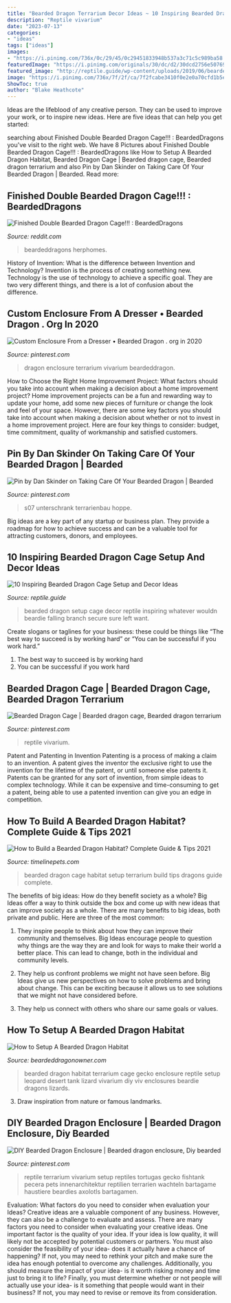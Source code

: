 ```yaml
---
title: "Bearded Dragon Terrarium Decor Ideas ~ 10 Inspiring Bearded Dragon Cage Setup And Decor Ideas"
description: "Reptile vivarium"
date: "2023-07-13"
categories:
- "ideas"
tags: ["ideas"]
images:
- "https://i.pinimg.com/736x/0c/29/45/0c29451833948b537a3c71c5c989ba58.jpg"
featuredImage: "https://i.pinimg.com/originals/30/dc/d2/30dcd2756e507697c7a3ae56a2047d64.jpg"
featured_image: "http://reptile.guide/wp-content/uploads/2019/06/bearded-dragon-cage-setup-and-decor-ideas-5-min.jpg"
image: "https://i.pinimg.com/736x/7f/2f/ca/7f2fcabe3410f0e2e0a70cfd1b5eabb8.jpg"
ShowToc: true
author: "Blake Heathcote"
---
```



Ideas are the lifeblood of any creative person. They can be used to improve your work, or to inspire new ideas. Here are five ideas that can help you get started: 

	

		
searching about Finished Double Bearded Dragon Cage!!! : BeardedDragons you've visit to the right web. We have 8 Pictures about Finished Double Bearded Dragon Cage!!! : BeardedDragons like How to Setup A Bearded Dragon Habitat, Bearded Dragon Cage | Bearded dragon cage, Bearded dragon terrarium and also Pin by Dan Skinder on Taking Care Of Your Bearded Dragon | Bearded. Read more:
		
    
## Finished Double Bearded Dragon Cage!!! : BeardedDragons

<img loading=lazy src="https://i.redd.it/zyjxgpmmy3051.jpg" onerror="this.onerror=null;this.src='https://tse4.mm.bing.net/th?id=OIP.QmJOZG8a2nfsf78X1WWMnAHaJ4&amp;pid=15.1';" alt="Finished Double Bearded Dragon Cage!!! : BeardedDragons">

_Source: reddit.com_

>beardeddragons herphomes. 

	

History of Invention: What is the difference between Invention and Technology?
Invention is the process of creating something new. Technology is the use of technology to achieve a specific goal. They are two very different things, and there is a lot of confusion about the difference.

    
## Custom Enclosure From A Dresser • Bearded Dragon . Org In 2020

<img loading=lazy src="https://i.pinimg.com/736x/7f/2f/ca/7f2fcabe3410f0e2e0a70cfd1b5eabb8.jpg" onerror="this.onerror=null;this.src='https://tse1.mm.bing.net/th?id=OIP.JQ4xTrtN09F_A8Kh7fGVrAHaFj&amp;pid=15.1';" alt="Custom Enclosure From a Dresser • Bearded Dragon . org in 2020">

_Source: pinterest.com_

>dragon enclosure terrarium vivarium beardeddragon. 

	

How to Choose the Right Home Improvement Project: What factors should you take into account when making a decision about a home improvement project?
Home improvement projects can be a fun and rewarding way to update your home, add some new pieces of furniture or change the look and feel of your space. However, there are some key factors you should take into account when making a decision about whether or not to invest in a home improvement project. Here are four key things to consider: budget, time commitment, quality of workmanship and satisfied customers.

    
## Pin By Dan Skinder On Taking Care Of Your Bearded Dragon | Bearded

<img loading=lazy src="https://i.pinimg.com/736x/ee/e2/d7/eee2d7a562d5f882597f85aa3e495515.jpg" onerror="this.onerror=null;this.src='https://tse4.mm.bing.net/th?id=OIP.OokVa0I5jexVjVEV8zLD6QHaHo&amp;pid=15.1';" alt="Pin by Dan Skinder on Taking Care Of Your Bearded Dragon | Bearded">

_Source: pinterest.com_

>s07 unterschrank terrarienbau hoppe. 

	

Big ideas are a key part of any startup or business plan. They provide a roadmap for how to achieve success and can be a valuable tool for attracting customers, donors, and employees.

    
## 10 Inspiring Bearded Dragon Cage Setup And Decor Ideas

<img loading=lazy src="http://reptile.guide/wp-content/uploads/2019/06/bearded-dragon-cage-setup-and-decor-ideas-5-min.jpg" onerror="this.onerror=null;this.src='https://tse2.mm.bing.net/th?id=OIP.OFlzyxJ6q1pb_JvTMMSqUQHaEi&amp;pid=15.1';" alt="10 Inspiring Bearded Dragon Cage Setup and Decor Ideas">

_Source: reptile.guide_

>bearded dragon setup cage decor reptile inspiring whatever wouldn beardie falling branch secure sure left want. 

	

Create slogans or taglines for your business: these could be things like “The best way to succeed is by working hard” or “You can be successful if you work hard.”
1. The best way to succeed is by working hard 
2. You can be successful if you work hard 

    
## Bearded Dragon Cage | Bearded Dragon Cage, Bearded Dragon Terrarium

<img loading=lazy src="https://i.pinimg.com/originals/30/dc/d2/30dcd2756e507697c7a3ae56a2047d64.jpg" onerror="this.onerror=null;this.src='https://tse3.mm.bing.net/th?id=OIP.IzjksPghqsx1_lpUKltU1wHaFj&amp;pid=15.1';" alt="Bearded Dragon Cage | Bearded dragon cage, Bearded dragon terrarium">

_Source: pinterest.com_

>reptile vivarium. 

	

Patent and Patenting in Invention
Patenting is a process of making a claim to an invention. A patent gives the inventor the exclusive right to use the invention for the lifetime of the patent, or until someone else patents it. Patents can be granted for any sort of invention, from simple ideas to complex technology. While it can be expensive and time-consuming to get a patent, being able to use a patented invention can give you an edge in competition.

    
## How To Build A Bearded Dragon Habitat? Complete Guide &amp; Tips 2021

<img loading=lazy src="https://timelinepets.com/wp-content/uploads/2018/12/Best-Tanks-for-Bearded-Dragons.jpg" onerror="this.onerror=null;this.src='https://tse1.mm.bing.net/th?id=OIP.xek_LGEHnkwPn-kHwnP2ZAHaFj&amp;pid=15.1';" alt="How to Build a Bearded Dragon Habitat? Complete Guide &amp; Tips 2021">

_Source: timelinepets.com_

>bearded dragon cage habitat setup terrarium build tips dragons guide complete. 

	

The benefits of big ideas: How do they benefit society as a whole?
Big Ideas offer a way to think outside the box and come up with new ideas that can improve society as a whole. There are many benefits to big ideas, both private and public. Here are three of the most common: 
1) They inspire people to think about how they can improve their community and themselves. Big Ideas encourage people to question why things are the way they are and look for ways to make their world a better place. This can lead to change, both in the individual and community levels.

2) They help us confront problems we might not have seen before. Big Ideas give us new perspectives on how to solve problems and bring about change. This can be exciting because it allows us to see solutions that we might not have considered before.

3) They help us connect with others who share our same goals or values.

    
## How To Setup A Bearded Dragon Habitat

<img loading=lazy src="http://beardeddragonowner.com/wp-content/uploads/2018/12/5330c9177b74bc6642570649d68a7a05.jpg" onerror="this.onerror=null;this.src='https://tse3.mm.bing.net/th?id=OIP.O6ORZ0aQpoUFpx7k-t_xUQHaFb&amp;pid=15.1';" alt="How to Setup A Bearded Dragon Habitat">

_Source: beardeddragonowner.com_

>bearded dragon habitat terrarium cage gecko enclosure reptile setup leopard desert tank lizard vivarium diy viv enclosures beardie dragons lizards. 

	

3. Draw inspiration from nature or famous landmarks.

    
## DIY Bearded Dragon Enclosure | Bearded Dragon Enclosure, Diy Bearded

<img loading=lazy src="https://i.pinimg.com/736x/0c/29/45/0c29451833948b537a3c71c5c989ba58.jpg" onerror="this.onerror=null;this.src='https://tse2.mm.bing.net/th?id=OIP.QSMPhIIjFjm-_xU1pKQ4agHaFj&amp;pid=15.1';" alt="DIY Bearded Dragon Enclosure | Bearded dragon enclosure, Diy bearded">

_Source: pinterest.com_

>reptile terrarium vivarium setup reptiles tortugas gecko fishtank pecera pets innenarchitektur reptilien terrarien wachteln bartagame haustiere beardies axolotls bartagamen. 

	

Evaluation: What factors do you need to consider when evaluation your Ideas?
Creative ideas are a valuable component of any business. However, they can also be a challenge to evaluate and assess. There are many factors you need to consider when evaluating your creative ideas. 
One important factor is the quality of your idea. If your idea is low quality, it will likely not be accepted by potential customers or partners. You must also consider the feasibility of your idea- does it actually have a chance of happening? If not, you may need to rethink your pitch and make sure the idea has enough potential to overcome any challenges. Additionally, you should measure the impact of your idea- is it worth risking money and time just to bring it to life? Finally, you must determine whether or not people will actually use your idea- is it something that people would want in their business? If not, you may need to revise or remove its from consideration.

